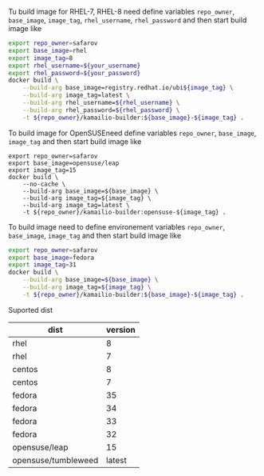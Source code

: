 Tu build image for RHEL-7, RHEL-8 need define variables `repo_owner`, `base_image`, `image_tag`, `rhel_username`, `rhel_password` and
then start build image like

```sh
export repo_owner=safarov
export base_image=rhel
export image_tag=8
export rhel_username=${your_username}
export rhel_password=${your_password}
docker build \
    --build-arg base_image=registry.redhat.io/ubi${image_tag} \
    --build-arg image_tag=latest \
    --build-arg rhel_username=${rhel_username} \
    --build-arg rhel_password=${rhel_password} \
    -t ${repo_owner}/kamailio-builder:${base_image}-${image_tag} .
```

To build image for OpenSUSEneed define variables `repo_owner`, `base_image`, `image_tag` and then start build image like

```
export repo_owner=safarov
export base_image=opensuse/leap
export image_tag=15
docker build \
    --no-cache \
    --build-arg base_image=${base_image} \
    --build-arg image_tag=${image_tag} \
    --build-arg image_tag=latest \
    -t ${repo_owner}/kamailio-builder:opensuse-${image_tag} .
```

To build image need to define environement variables `repo_owner`, `base_image`, `image_tag` and then start build image like

```sh
export repo_owner=safarov
export base_image=fedora
export image_tag=31
docker build \
    --build-arg base_image=${base_image} \
    --build-arg image_tag=${image_tag} \
    -t ${repo_owner}/kamailio-builder:${base_image}-${image_tag} .
```

Suported dist

| dist                | version |
|---------------------|---------|
| rhel                | 8       |
| rhel                | 7       |
| centos              | 8       |
| centos              | 7       |
| fedora              | 35      |
| fedora              | 34      |
| fedora              | 33      |
| fedora              | 32      |
| opensuse/leap       | 15      |
| opensuse/tumbleweed | latest  |
